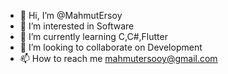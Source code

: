 - 👋 Hi, I’m @MahmutErsoy
- 👀 I’m interested in Software
- 🌱 I’m currently learning C,C#,Flutter
- 💞️ I’m looking to collaborate  on Development
- 📫 How to reach me mahmutersooy@gmail.com 

<!---
MahmutErsoy/MahmutErsoy is a ✨ special ✨ repository because its `README.md` (this file) appears on your GitHub profile.
You can click the Preview link to take a look at your changes.
--->
